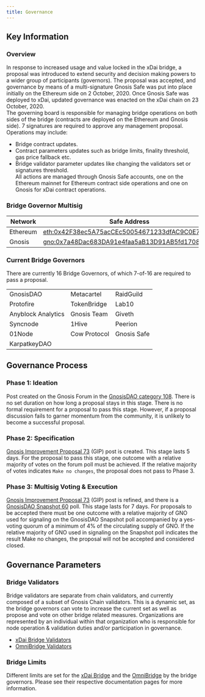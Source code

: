 ```yaml
---
title: Governance
---
```



## Key Information

### Overview
In response to increased usage and value locked in the xDai bridge, a proposal was introduced to extend security and decision making powers to a wider group of participants (governors).
The proposal was accepted, and governance by means of a multi-signature Gnosis Safe was put into place initially on the Ethereum side on 2 October, 2020. Once Gnosis Safe was deployed to xDai, updated governance was enacted on the xDai chain on 23 October, 2020.  
The governing board is responsible for managing bridge operations on both sides of the bridge (contracts are deployed on the Ethereum and Gnosis side). 7 signatures are required to approve any management proposal. 
Operations may include:
* Bridge contract updates.
* Contract parameters updates such as bridge limits, finality threshold, gas price fallback etc.
* Bridge validator parameter updates like changing the validators set or signatures threshold.  
All actions are managed through Gnosis Safe accounts, one on the Ethereum mainnet for Ethereum contract side operations and one on Gnosis for xDai contract operations.

### Bridge Governor Multisig

| Network  | Safe Address                                                                                                                                  |
|----------|-----------------------------------------------------------------------------------------------------------------------------------------------|
| Ethereum | [eth:0x42F38ec5A75acCEc50054671233dfAC9C0E7A3F6](https://gnosis-safe.io/app/#/safes/0x42F38ec5A75acCEc50054671233dfAC9C0E7A3F6/settings)      |
| Gnosis   | [gno:0x7a48Dac683DA91e4faa5aB13D91AB5fd170875bd](https://xdai.gnosis-safe.io/app/#/safes/0x7a48Dac683DA91e4faa5aB13D91AB5fd170875bd/settings) |

### Current Bridge Governors

There are currently 16 Bridge Governors, of which 7-of-16 are required to pass a proposal.  

|                    |              |             |
|--------------------|--------------|-------------|
| GnosisDAO          | Metacartel   | RaidGuild   |
| Protofire          | TokenBridge  | Lab10       |
| Anyblock Analytics | Gnosis Team  | Giveth      |
| Syncnode           | 1Hive        | Peerion     |
| 01Node             | Cow Protocol | Gnosis Safe |
| KarpatkeyDAO       |              |             |


## Governance Process

### Phase 1: Ideation
Post created on the Gnosis Forum in the [GnosisDAO category 108](https://forum.gnosis.io/c/dao/20). There is no set duration on how long a proposal stays in this stage. There is no formal requirement for a proposal to pass this stage. However, if a proposal discussion fails to garner momentum from the community, it is unlikely to become a successful proposal.

### Phase 2: Specification
[Gnosis Improvement Proposal 73](https://forum.gnosis.io/t/gip-0-template/734) (GIP) post is created. This stage lasts 5 days. For the proposal to pass this stage, one outcome with a relative majority of votes on the forum poll must be achieved. If the relative majority of votes indicates `Make no changes`, the proposal does not pass to Phase 3.


### Phase 3: Multisig Voting & Execution
[Gnosis Improvement Proposal 73](https://forum.gnosis.io/t/gip-0-template/734) (GIP) post is refined, and there is a [GnosisDAO Snapshot 60](https://snapshot.org/#/gnosis.eth) poll. This stage lasts for 7 days. For proposals to be accepted there must be one outcome with a relative majority of GNO used for signaling on the GnosisDAO Snapshot poll accompanied by a yes-voting quorum of a minimum of 4% of the circulating supply of GNO. If the relative majority of GNO used in signaling on the Snapshot poll indicates the result Make no changes, the proposal will not be accepted and considered closed.

## Governance Parameters

### Bridge Validators

Bridge validators are separate from chain validators, and currently composed of a subset of Gnosis Chain validators. This is a dynamic set, as the bridge governors can vote to increase the current set as well as propose and vote on other bridge related measures. 
Organizations are represented by an individual within that organization who is responsible for node operation & validation duties and/or participation in governance.  
* [xDai Bridge Validators](../tokenbridge/xdai-bridge.md#bridge-validators)  
* [OmniBridge Validators](../tokenbridge/omnibridge#bridge-validators)


### Bridge Limits

Different limits are set for the [xDai Bridge](../tokenbridge/xdai-bridge.md#fees--daily-limits) and the [OmniBridge](../tokenbridge/omnibridge.md#fees--daily-limits) by the bridge governors. Please see their respective documentation pages for more information. 

